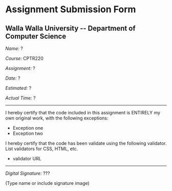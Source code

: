 # Assignment Submission Form
## Walla Walla University -- Department of Computer Science

_Name:_ ?

_Course:_ CPTR220

_Assignment:_ ?

_Date:_ ?

_Estimated:_ ?

_Actual Time:_ ?

---


I hereby certify that the code included in this assignment is ENTIRELY my own original work, with the following exceptions:

* Exception one
* Exception two


I hereby certify that the code has been validate using the following validator.
List validators for CSS, HTML, etc.

* validator URL

---

_Digital Signature:_ ???

(Type name or include signature image)
